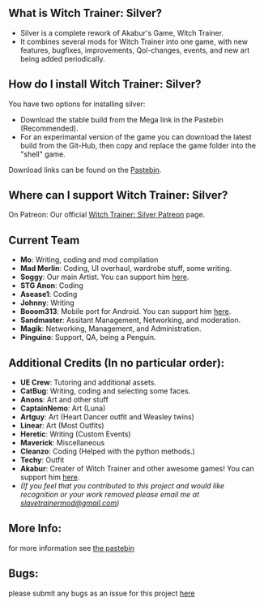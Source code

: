 
## What is Witch Trainer: Silver?

- Silver is a complete rework of Akabur's Game, Witch Trainer.
- It combines several mods for Witch Trainer into one game, with new features, bugfixes, improvements, Qol-changes, events, and new art being added periodically.


## How do I install Witch Trainer: Silver?

You have two options for installing silver:
- Download the stable build from the Mega link in the Pastebin (Recommended).
- For an experimantal version of the game you can download the latest build from the Git-Hub, then copy and replace the game folder into the "shell" game.

Download links can be found on the [Pastebin](https://pastebin.com/KY3RGQei).


## Where can I support Witch Trainer: Silver?

On Patreon:
Our official [Witch Trainer: Silver Patreon](https://www.patreon.com/MoCoder) page.


## Current Team
- **Mo**:		        Writing, coding and mod compilation
- **Mad Merlin**:		Coding, UI overhaul, wardrobe stuff, some writing.
- **Soggy**:        Our main Artist. You can support him [here](https://www.patreon.com/SoggyIllustrations).
- **STG Anon**:		  Coding
- **Asease1**:		  Coding
- **Johnny**:		    Writing
- **Booom313**:		  Mobile port for Android. You can support him [here](https://www.patreon.com/booom313/).
- **Sandmaster**:   Assitant Management, Networking, and moderation.
- **Magik**:        Networking, Management, and Administration.
- **Pinguino**:     Support, QA, being a Penguin.


## Additional Credits (In no particular order):
- **UE Crew**:		  Tutoring and additional assets.
- **CatBug**:		    Writing, coding and selecting some faces.
- **Anons**:		    Art and other stuff
- **CaptainNemo**:	Art (Luna)
- **Artguy**:		    Art (Heart Dancer outfit and Weasley twins)
- **Linear**:		    Art (Most Outfits)
- **Heretic**:		  Writing (Custom Events)
- **Maverick**:		  Miscellaneous
- **Cleanzo**:		  Coding (Helped with the python methods.)
- **Techy**:		    Outfit
- **Akabur**:		    Creater of Witch Trainer and other awesome games! You can support him [here](https://www.patreon.com/akabur). 
- *(If you feel that you contributed to this project and would like recognition or your work removed please email me at slavetrainermod@gmail.com)*

## More Info:
for more information see [the pastebin](https://pastebin.com/KY3RGQei)

## Bugs:
please submit any bugs as an issue for this project [here](https://github.com/stg-trainer-annon/BT-Silver-Base/issues)
